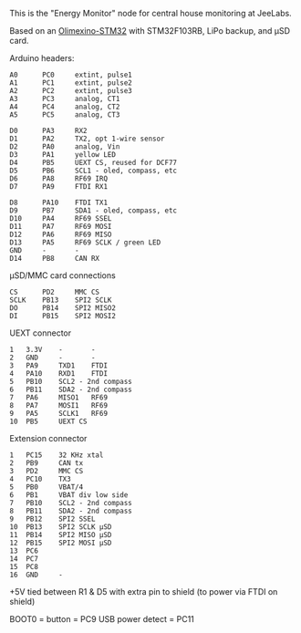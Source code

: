 This is the "Energy Monitor" node for central house monitoring at JeeLabs.

Based on an [Olimexino-STM32][O] with STM32F103RB, LiPo backup, and µSD card.

Arduino headers:

    A0      PC0     extint, pulse1
    A1      PC1     extint, pulse2
    A2      PC2     extint, pulse3
    A3      PC3     analog, CT1
    A4      PC4     analog, CT2
    A5      PC5     analog, CT3

    D0      PA3     RX2
    D1      PA2     TX2, opt 1-wire sensor
    D2      PA0     analog, Vin
    D3      PA1     yellow LED
    D4      PB5     UEXT CS, reused for DCF77
    D5      PB6     SCL1 - oled, compass, etc
    D6      PA8     RF69 IRQ
    D7      PA9     FTDI RX1

    D8      PA10    FTDI TX1
    D9      PB7     SDA1 - oled, compass, etc
    D10     PA4     RF69 SSEL
    D11     PA7     RF69 MOSI
    D12     PA6     RF69 MISO
    D13     PA5     RF69 SCLK / green LED
    GND     -       -
    D14     PB8     CAN RX

µSD/MMC card connections

    CS      PD2     MMC CS
    SCLK    PB13    SPI2 SCLK
    DO      PB14    SPI2 MISO2
    DI      PB15    SPI2 MOSI2

UEXT connector

    1   3.3V    -       -
    2   GND     -       -
    3   PA9     TXD1    FTDI
    4   PA10    RXD1    FTDI
    5   PB10    SCL2 - 2nd compass
    6   PB11    SDA2 - 2nd compass
    7   PA6     MISO1   RF69
    8   PA7     MOSI1   RF69
    9   PA5     SCLK1   RF69
    10  PB5     UEXT CS

Extension connector

    1   PC15    32 KHz xtal
    2   PB9     CAN tx
    3   PD2     MMC CS
    4   PC10    TX3
    5   PB0     VBAT/4
    6   PB1     VBAT div low side
    7   PB10    SCL2 - 2nd compass
    8   PB11    SDA2 - 2nd compass
    9   PB12    SPI2 SSEL
    10  PB13    SPI2 SCLK µSD
    11  PB14    SPI2 MISO µSD
    12  PB15    SPI2 MOSI µSD
    13  PC6
    14  PC7
    15  PC8
    16  GND     -

+5V tied between R1 & D5 with extra pin to shield (to power via FTDI on shield)

BOOT0 = button = PC9
USB power detect = PC11

   [O]: https://www.olimex.com/Products/Duino/STM32/OLIMEXINO-STM32/
